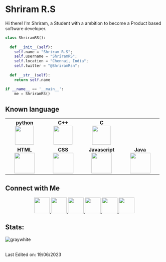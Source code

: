 <h1 align="">
  <b>Shriram R.S</b>
</h1>

<p>Hi there! I'm Shriram, a Student with a ambition to become a Product based software developer. </p>

```python
class ShriramRS():
    
  def __init__(self):
    self.name = "Shriram R.S";
    self.username = "ShriramRS";
    self.location = "Chennai, India";
    self.twitter = "@ShriramRsn";
    
  def __str__(self):
    return self.name

if __name__ == '__main__':
    me = ShriramRS()
```

<h2>Known language</h2>
<table>
<tbody>
 <tr>
<td align="center" width="20%">
<span><b><center>python</center></b></span> 
<img height=60px src="https://upload.wikimedia.org/wikipedia/commons/thumb/c/c3/Python-logo-notext.svg/230px-Python-logo-notext.svg.png?20220821155029"> 
</td>

<td align="center" width="20%">
<span><b><center>C++</center></b></span> 
<img height=60px src="https://upload.wikimedia.org/wikipedia/commons/thumb/1/18/ISO_C%2B%2B_Logo.svg/1822px-ISO_C%2B%2B_Logo.svg.png"> 
</td>

<td align="center" width="20%">
<span><b><center>C</center></b></span> 
<img height=60px src="https://upload.wikimedia.org/wikipedia/commons/1/19/C_Logo.png"> 
</td>
</tr>

<tr>
<td align="center" width="20%">
<span><b><center>HTML</center></b></span> 
<img height=65px src="https://upload.wikimedia.org/wikipedia/commons/thumb/6/61/HTML5_logo_and_wordmark.svg/2048px-HTML5_logo_and_wordmark.svg.png"> 
</td>

<td align="center" width="20%">
<span><b><center>CSS</center></b></span> 
<img height=65px src="https://cdn.freebiesupply.com/logos/thumbs/2x/css3-logo.png"> 
</td>

<td align="center" width="20%">
<span><b><center>Javascript</center></b></span> 
<img height=65px src="https://img.icons8.com/color/2x/javascript.png"> 
<td align="center" width="20%">
<span><b><center>Java</center></b></span> 
<img height=65px src="https://img.icons8.com/color/2x/javascript.png](https://cdn.icon-icons.com/icons2/2699/PNG/512/java_logo_icon_168609.png"> 
</td>
</tr>

</tbody>
</table>

<h2>Connect with Me</h2>
<div align="center">
  
  <a href="https://www.linkedin.com/in/shriram-rs-4b188b27b/">
    <img src="https://upload.wikimedia.org/wikipedia/commons/thumb/8/81/LinkedIn_icon.svg/1200px-LinkedIn_icon.svg.png" width="50px">
  </a>

  <a href="shriramrs24@gmail.com">
    <img src="https://w7.pngwing.com/pngs/608/931/png-transparent-gmail-new-logo-icon.png" width="50px">
  </a>

  <a href="https://www.facebook.com/profile.php?id=100013731424774">
    <img src="https://upload.wikimedia.org/wikipedia/commons/thumb/0/05/Facebook_Logo_%282019%29.png/1024px-Facebook_Logo_%282019%29.png" width="50px">
  </a>

  <a href="https://www.instagram.com/sriram_rsn/">
    <img src="https://upload.wikimedia.org/wikipedia/commons/thumb/5/58/Instagram-Icon.png/1025px-Instagram-Icon.png" width="50px">
  </a>

  <a href="https://open.spotify.com/user/31fx4tn3hinvxjwnl3ddg4bijpfq?si=52868854f8ed4d5b">
    <img src="https://play-lh.googleusercontent.com/UrY7BAZ-XfXGpfkeWg0zCCeo-7ras4DCoRalC_WXXWTK9q5b0Iw7B0YQMsVxZaNB7DM" width="50px">

  <a href="https://twitter.com/ShriramRsn">
    <img src="https://upload.wikimedia.org/wikipedia/commons/thumb/6/6f/Logo_of_Twitter.svg/1200px-Logo_of_Twitter.svg.png" width="50px">
  </a>
  </div>

<h2>Stats:</h2>

![graywhite](https://github-readme-stats.vercel.app/api?username=ShriramRsn&show_icons=true&hide=contribs,prs&cache_seconds=86400&theme=graywhite
)

<br>
Last Edited on: 19/06/2023
